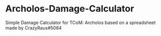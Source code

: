 # Archolos-Damage-Calculator
Simple Damage Calculator for TCoM: Archolos based on a spreadsheet made by CrazyRaus#5084
